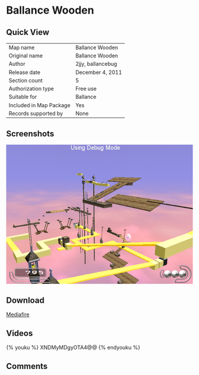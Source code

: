 # Ballance Wooden

## Quick View

|||
|:---|:---|
|Map name|Ballance Wooden|
|Original name|Ballance Wooden|
|Author|2jjy, ballancebug|
|Release date|December 4, 2011|
|Section count|5|
|Authorization type|Free use|
|Suitable for|Ballance|
|Included in Map Package|Yes|
|Records supported by|None|

## Screenshots

![img](../../../assets/customMapIndex/ballanceWooden.png)


## Download

[Mediafire](https://www.mediafire.com/download/5miy2stvb5p6fyu)


## Videos

{% youku %} XNDMyMDgyOTA4@@ {% endyouku %}


## Comments

